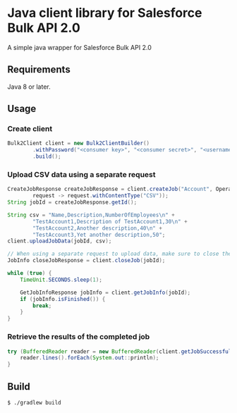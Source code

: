 # Java client library for Salesforce Bulk API 2.0

A simple java wrapper for Salesforce Bulk API 2.0

## Requirements

Java 8 or later.

## Usage

### Create client

```java
Bulk2Client client = new Bulk2ClientBuilder()
        .withPassword("<consumer key>", "<consumer secret>", "<username>", "<password>"
        .build();
```

### Upload CSV data using a separate request

```java
CreateJobResponse createJobResponse = client.createJob("Account", OperationEnum.INSERT,
        request -> request.withContentType("CSV"));
String jobId = createJobResponse.getId();

String csv = "Name,Description,NumberOfEmployees\n" +
        "TestAccount1,Description of TestAccount1,30\n" +
        "TestAccount2,Another description,40\n" +
        "TestAccount3,Yet another description,50";
client.uploadJobData(jobId, csv);

// When using a separate request to upload data, make sure to close the job
JobInfo closeJobResponse = client.closeJob(jobId);

while (true) {
    TimeUnit.SECONDS.sleep(1);

    GetJobInfoResponse jobInfo = client.getJobInfo(jobId);
    if (jobInfo.isFinished()) {
        break;
    }
}
```

### Retrieve the results of the completed job

```java
try (BufferedReader reader = new BufferedReader(client.getJobSuccessfulRecordResults(jobId))) {
    reader.lines().forEach(System.out::println);
}
```

## Build

```
$ ./gradlew build
```